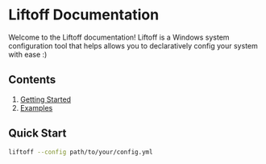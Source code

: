 # Liftoff Documentation

Welcome to the Liftoff documentation! Liftoff is a Windows system configuration tool that helps allows you to declaratively config your system with ease :) 

## Contents

1. [Getting Started](getting-started.md)
2. [Examples](examples.md)

## Quick Start

```bash
liftoff --config path/to/your/config.yml
